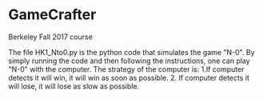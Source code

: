 # GameCrafter
Berkeley Fall 2017 course

The file HK1_Nto0.py is the python code that simulates the game "N-0". By simply running the code and then following the instructions, one can play "N-0" with the computer. The strategy of the computer is: 1.If computer detects it will win, it will win as soon as possible. 2. If computer detects it will lose, it will lose as slow as possible.
